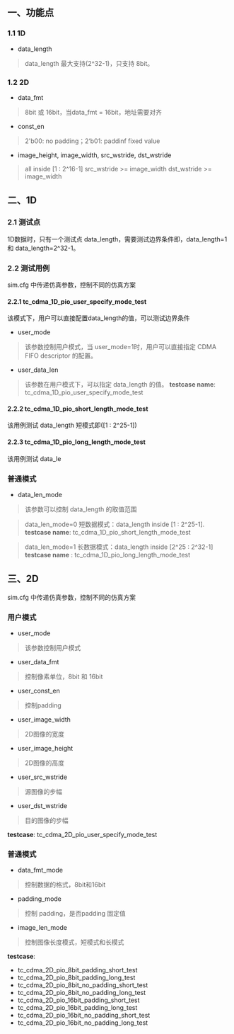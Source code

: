 ## 一、功能点
### 1.1  1D
- data_length
> data_length 最大支持(2^32-1)，只支持 8bit。

### 1.2 2D
- data_fmt
> 8bit 或 16bit，当data_fmt = 16bit，地址需要对齐
- const_en
> 2'b00: no padding；2‘b01: paddinf fixed value
- image_height, image_width, src_wstride, dst_wstride
> all inside [1 : 2^16-1]
> src_wstride >= image_width
> dst_wstride >= image_width
## 二、1D
### 2.1 测试点
1D数据时，只有一个测试点 data_length，需要测试边界条件即，data_length=1 和 data_length=2^32-1。
### 2.2 测试用例
sim.cfg 中传递仿真参数，控制不同的仿真方案
#### 2.2.1 tc_cdma_1D_pio_user_specify_mode_test
该模式下，用户可以直接配置data_length的值，可以测试边界条件
 - user_mode
 > 该参数控制用户模式，当 user_mode=1时，用户可以直接指定 CDMA FIFO descriptor 的配置。
- user_data_len
>该参数在用户模式下，可以指定 data_length 的值。
>**testcase name**: tc_cdma_1D_pio_user_specify_mode_test
#### 2.2.2 tc_cdma_1D_pio_short_length_mode_test
该用例测试 data_length 短模式即([1 : 2^25-1])
#### 2.2.3 tc_cdma_1D_pio_long_length_mode_test
该用例测试 data_le



### 普通模式
- data_len_mode
> 该参数可以控制 data_length 的取值范围

> data_len_mode=0    短数据模式：data_length inside \[1 :  2^25-1\]. 
    **testcase name**: tc_cdma_1D_pio_short_length_mode_test

> data_len_mode=1    长数据模式：data_length inside \[2^25 : 2^32-1\]
> **testcase name** :   tc_cdma_1D_pio_long_length_mode_test

## 三、2D
sim.cfg 中传递仿真参数，控制不同的仿真方案
### 用户模式
- user_mode
>该参数控制用户模式
- user_data_fmt
>控制像素单位，8bit 和 16bit
- user_const_en
>控制padding
- user_image_width
>2D图像的宽度
- user_image_height
>2D图像的高度
- user_src_wstride
>源图像的步幅
- user_dst_wstride
>目的图像的步幅

**testcase**: tc_cdma_2D_pio_user_specify_mode_test

### 普通模式
- data_fmt_mode
> 控制数据的格式，8bit和16bit
- padding_mode
> 控制 padding，是否padding 固定值
- image_len_mode
> 控制图像长度模式，短模式和长模式

**testcase**: 
- tc_cdma_2D_pio_8bit_padding_short_test
- tc_cdma_2D_pio_8bit_padding_long_test
- tc_cdma_2D_pio_8bit_no_padding_short_test
- tc_cdma_2D_pio_8bit_no_padding_long_test
- tc_cdma_2D_pio_16bit_padding_short_test
- tc_cdma_2D_pio_16bit_padding_long_test
- tc_cdma_2D_pio_16bit_no_padding_short_test
- tc_cdma_2D_pio_16bit_no_padding_long_test



